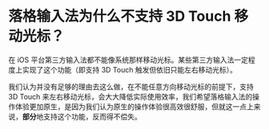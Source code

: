 # 落格输入法为什么不支持 3D Touch 移动光标？

在 iOS 平台第三方输入法都不能像系统那样移动光标。某些第三方输入法一定程度上实现了这个功能（即支持 3D Touch 触发但依旧只能左右移动光标）。

我们认为并没有足够的理由去这么做，在不能任意方向移动光标的前提下，支持 3D Touch 来左右移动光标，会大大降低实际使用效率，我们希望落格输入法的操作体验更加原生，是因为我们认为原生的操作体验很高效很舒服，但就这一点上来说，**部分**地支持这个功能，反而得不偿失。